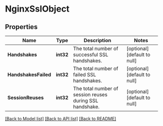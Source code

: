 # NginxSslObject

## Properties
Name | Type | Description | Notes
------------ | ------------- | ------------- | -------------
**Handshakes** | **int32** | The total number of successful SSL handshakes. | [optional] [default to null]
**HandshakesFailed** | **int32** | The total number of failed SSL handshakes. | [optional] [default to null]
**SessionReuses** | **int32** | The total number of session reuses during SSL handshake. | [optional] [default to null]

[[Back to Model list]](../README.md#documentation-for-models) [[Back to API list]](../README.md#documentation-for-api-endpoints) [[Back to README]](../README.md)


